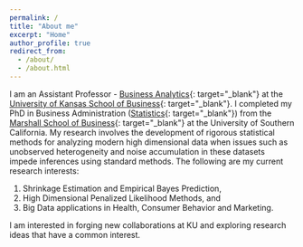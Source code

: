 ```yaml
---
permalink: /
title: "About me"
excerpt: "Home"
author_profile: true
redirect_from: 
  - /about/
  - /about.html
---
```


I am an Assistant Professor - [Business Analytics](https://business.ku.edu/people/academic-areas/analytics-information-systems-and-operations/business-analytics){: target="_blank"} at the [University of Kansas School of Business](https://business.ku.edu/){: target="_blank"}. I completed my PhD in Business Administration ([Statistics](http://faculty.marshall.usc.edu/gareth-james/StatGroup/){: target="_blank"}) from the [Marshall School of Business](https://www.marshall.usc.edu/){: target="_blank"} at the University of Southern California. My research involves the development of rigorous statistical methods for analyzing modern high dimensional data when issues such as unobserved heterogeneity and noise accumulation in these datasets impede inferences using standard methods. The following are my current research interests: 

1. Shrinkage Estimation and Empirical Bayes Prediction,
2. High Dimensional Penalized Likelihood Methods, and
3. Big Data applications in Health, Consumer Behavior and Marketing.

I am interested in forging new collaborations at KU and exploring research ideas that have a common interest. 




